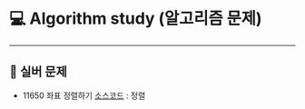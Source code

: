 # 💻 Algorithm study (알고리즘 문제)

---

## 🌱 실버 문제

- 11650 좌표 정렬하기 [소스코드](https://github.com/wldnd2/Algorithm_study/blob/main/%EC%86%8C%EC%8A%A4%EC%BD%94%EB%93%9C/11650.py) : 정렬

